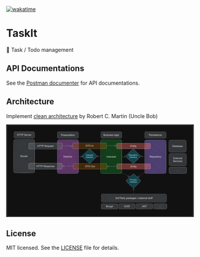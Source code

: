 [![wakatime](https://wakatime.com/badge/github/edwintantawi/taskit.svg)](https://wakatime.com/badge/github/edwintantawi/taskit)

# TaskIt

📑 Task / Todo management

## API Documentations

See the [Postman documenter](https://documenter.getpostman.com/view/20528220/2s8YzUwgb4) for API documentations.

## Architecture

Implement [clean architecture](https://blog.cleancoder.com/uncle-bob/2012/08/13/the-clean-architecture.html) by Robert C. Martin (Uncle Bob)

![project architecture](./docs/architecture.png)

## License

MIT licensed. See the [LICENSE](./LICENSE) file for details.
